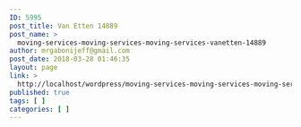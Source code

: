 ```yaml
---
ID: 5995
post_title: Van Etten 14889
post_name: >
  moving-services-moving-services-moving-services-vanetten-14889
author: mrgabonijeff@gmail.com
post_date: 2018-03-28 01:46:35
layout: page
link: >
  http://localhost/wordpress/moving-services-moving-services-moving-services-vanetten-14889/
published: true
tags: [ ]
categories: [ ]
---
```

